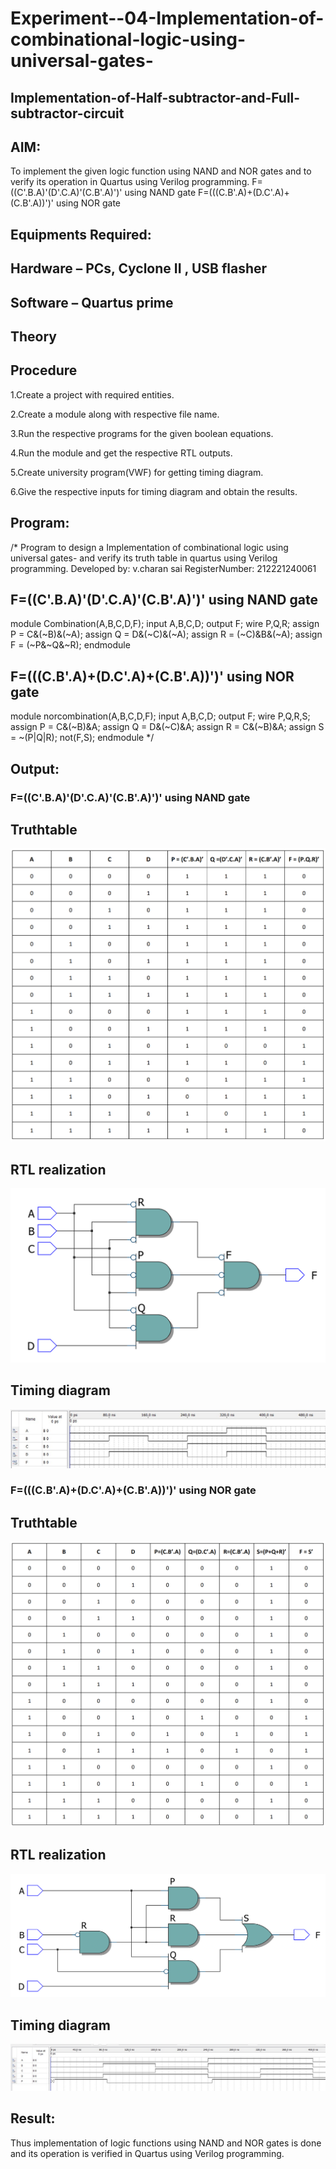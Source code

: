 # Experiment--04-Implementation-of-combinational-logic-using-universal-gates-
 ## Implementation-of-Half-subtractor-and-Full-subtractor-circuit
## AIM:
To implement the given logic function using NAND and NOR gates and to verify its operation in Quartus using Verilog programming.
F=((C'.B.A)'(D'.C.A)'(C.B'.A)')' using NAND gate
F=(((C.B'.A)+(D.C'.A)+(C.B'.A))')' using NOR gate


## Equipments Required:
## Hardware – PCs, Cyclone II , USB flasher
## Software – Quartus prime
## Theory
 
 
 
 


## Procedure

1.Create a project with required entities.

2.Create a module along with respective file name.

3.Run the respective programs for the given boolean equations.

4.Run the module and get the respective RTL outputs.

5.Create university program(VWF) for getting timing diagram.

6.Give the respective inputs for timing diagram and obtain the results.

## Program:
/*
Program to design a Implementation of combinational logic using universal gates-  and verify its truth table in quartus using Verilog programming.
Developed by: v.charan sai
RegisterNumber:  212221240061

## F=((C'.B.A)'(D'.C.A)'(C.B'.A)')' using NAND gate

module Combination(A,B,C,D,F);
input A,B,C,D;
output F;
wire P,Q,R;
assign P = C&(~B)&(~A);
assign Q = D&(~C)&(~A);
assign R = (~C)&B&(~A);
assign F = (~P&~Q&~R);
endmodule

## F=(((C.B'.A)+(D.C'.A)+(C.B'.A))')' using NOR gate

module norcombination(A,B,C,D,F);
input A,B,C,D;
output F;
wire P,Q,R,S;
assign P = C&(~B)&A;
assign Q = D&(~C)&A;
assign R = C&(~B)&A;
assign S = ~(P|Q|R);
not(F,S);
endmodule
*/

## Output:
### F=((C'.B.A)'(D'.C.A)'(C.B'.A)')' using NAND gate
## Truthtable

![output](https://github.com/charansai0/Experiment--04-Implementation-of-combinational-logic-using-universal-gates-/blob/main/1.png)

##  RTL realization
![output](https://github.com/charansai0/Experiment--04-Implementation-of-combinational-logic-using-universal-gates-/blob/main/2.png)

## Timing diagram 
![output](https://github.com/charansai0/Experiment--04-Implementation-of-combinational-logic-using-universal-gates-/blob/main/3.jpeg)
### F=(((C.B'.A)+(D.C'.A)+(C.B'.A))')' using NOR gate

## Truthtable

![output](https://github.com/charansai0/Experiment--04-Implementation-of-combinational-logic-using-universal-gates-/blob/main/4.png)

##  RTL realization
![output](https://github.com/charansai0/Experiment--04-Implementation-of-combinational-logic-using-universal-gates-/blob/main/5.png)

## Timing diagram 
![output](https://github.com/charansai0/Experiment--04-Implementation-of-combinational-logic-using-universal-gates-/blob/main/6.jpeg)
## Result:
 
Thus implementation of logic functions using NAND and NOR gates is done and its operation is verified in Quartus using Verilog programming.
